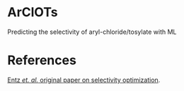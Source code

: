 # ArClOTs
Predicting the selectivity of aryl-chloride/tosylate with ML

# References
[Entz _et. al._ original paper on selectivity optimization](https://doi.org/10.1021/jacs.0c06995).
